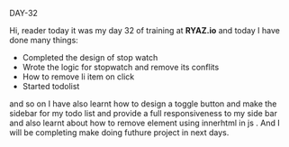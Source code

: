 DAY-32



Hi, reader today it was my day 32 of training at **RYAZ.io** and today I have done many things:

* Completed the design of stop watch
* Wrote the logic for stopwatch and remove its conflits
* How to remove li item on click
* Started todolist 

and so on I have also learnt how to design a toggle button and make the sidebar for my todo list and provide a full responsiveness to my side bar and also learnt about  how to remove element using innerhtml in js . And I will be completing make doing futhure project in next days.